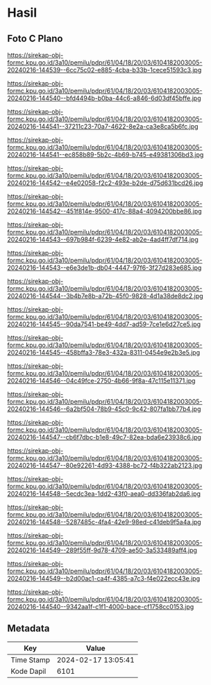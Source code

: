 # Hasil

## Foto C Plano

https://sirekap-obj-formc.kpu.go.id/3a10/pemilu/pdpr/61/04/18/20/03/6104182003005-20240216-144539--6cc75c02-e885-4cba-b33b-1cece51593c3.jpg

https://sirekap-obj-formc.kpu.go.id/3a10/pemilu/pdpr/61/04/18/20/03/6104182003005-20240216-144540--bfd4494b-b0ba-44c6-a846-6d03df45bffe.jpg

https://sirekap-obj-formc.kpu.go.id/3a10/pemilu/pdpr/61/04/18/20/03/6104182003005-20240216-144541--37211c23-70a7-4622-8e2a-ca3e8ca5b6fc.jpg

https://sirekap-obj-formc.kpu.go.id/3a10/pemilu/pdpr/61/04/18/20/03/6104182003005-20240216-144541--ec858b89-5b2c-4b69-b745-e49381306bd3.jpg

https://sirekap-obj-formc.kpu.go.id/3a10/pemilu/pdpr/61/04/18/20/03/6104182003005-20240216-144542--e4e02058-f2c2-493e-b2de-d75d631bcd26.jpg

https://sirekap-obj-formc.kpu.go.id/3a10/pemilu/pdpr/61/04/18/20/03/6104182003005-20240216-144542--451f814e-9500-417c-88a4-4094200bbe86.jpg

https://sirekap-obj-formc.kpu.go.id/3a10/pemilu/pdpr/61/04/18/20/03/6104182003005-20240216-144543--697b984f-6239-4e82-ab2e-4ad4ff7df714.jpg

https://sirekap-obj-formc.kpu.go.id/3a10/pemilu/pdpr/61/04/18/20/03/6104182003005-20240216-144543--e6e3de1b-db04-4447-97f6-3f27d283e685.jpg

https://sirekap-obj-formc.kpu.go.id/3a10/pemilu/pdpr/61/04/18/20/03/6104182003005-20240216-144544--3b4b7e8b-a72b-45f0-9828-4d1a38de8dc2.jpg

https://sirekap-obj-formc.kpu.go.id/3a10/pemilu/pdpr/61/04/18/20/03/6104182003005-20240216-144545--90da7541-be49-4dd7-ad59-7ce1e6d27ce5.jpg

https://sirekap-obj-formc.kpu.go.id/3a10/pemilu/pdpr/61/04/18/20/03/6104182003005-20240216-144545--458bffa3-78e3-432a-8311-0454e9e2b3e5.jpg

https://sirekap-obj-formc.kpu.go.id/3a10/pemilu/pdpr/61/04/18/20/03/6104182003005-20240216-144546--04c49fce-2750-4b66-9f8a-47c115e11371.jpg

https://sirekap-obj-formc.kpu.go.id/3a10/pemilu/pdpr/61/04/18/20/03/6104182003005-20240216-144546--6a2bf504-78b9-45c0-9c42-807fa1bb77b4.jpg

https://sirekap-obj-formc.kpu.go.id/3a10/pemilu/pdpr/61/04/18/20/03/6104182003005-20240216-144547--cb6f7dbc-b1e8-49c7-82ea-bda6e23938c6.jpg

https://sirekap-obj-formc.kpu.go.id/3a10/pemilu/pdpr/61/04/18/20/03/6104182003005-20240216-144547--80e92261-4d93-4388-bc72-f4b322ab2123.jpg

https://sirekap-obj-formc.kpu.go.id/3a10/pemilu/pdpr/61/04/18/20/03/6104182003005-20240216-144548--5ecdc3ea-1dd2-43f0-aea0-dd336fab2da6.jpg

https://sirekap-obj-formc.kpu.go.id/3a10/pemilu/pdpr/61/04/18/20/03/6104182003005-20240216-144548--5287485c-4fa4-42e9-98ed-c41deb9f5a4a.jpg

https://sirekap-obj-formc.kpu.go.id/3a10/pemilu/pdpr/61/04/18/20/03/6104182003005-20240216-144549--289f55ff-9d78-4709-ae50-3a533489aff4.jpg

https://sirekap-obj-formc.kpu.go.id/3a10/pemilu/pdpr/61/04/18/20/03/6104182003005-20240216-144549--b2d00ac1-ca4f-4385-a7c3-f4e022ecc43e.jpg

https://sirekap-obj-formc.kpu.go.id/3a10/pemilu/pdpr/61/04/18/20/03/6104182003005-20240216-144540--9342aa1f-c1f1-4000-bace-cf1758cc0153.jpg


## Metadata

| Key        | Value               |
| ---------- | ------------------- |
| Time Stamp | 2024-02-17 13:05:41 |
| Kode Dapil | 6101                |



